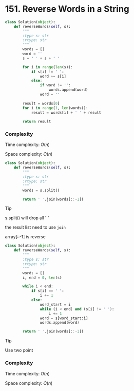 # 151. Reverse Words in a String

```python
class Solution(object):
    def reverseWords(self, s):
        """
        :type s: str
        :rtype: str
        """
        words = []
        word = ''
        s = ' ' + s + ' '

        for i in range(len(s)):
            if s[i] != ' ':
                word += s[i]
            else:
                if word != '':
                    words.append(word)
                word = ''
        
        result = words[0]
        for i in range(1, len(words)):
            result = words[i] + ' ' + result
        
        return result
```
### Complexity
Time complexity: $O(n)$

Space complexity: $O(n)$

```python
class Solution(object):
    def reverseWords(self, s):
        """
        :type s: str
        :rtype: str
        """
        words = s.split()

        return ' '.join(words[::-1])
```
>[!TIP]
> s.split() will drop all ' '
>
> the result list need to use `join`
>
> array[::-1] is reverse

```python 
class Solution(object):
    def reverseWords(self, s):
        """
        :type s: str
        :rtype: str
        """
        words = []
        i, end = 0, len(s)

        while i < end:
            if s[i] == ' ':
                i += 1
            else:
                word_start = i
                while (i < end) and (s[i] != ' '):
                    i += 1
                word = s[word_start:i]
                words.append(word)

        return ' '.join(words[::-1])
```
>[!TIP]
> Use two point

### Complexity
Time complexity: $O(n)$

Space complexity: $O(n)$